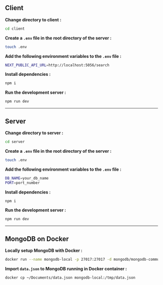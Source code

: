 ## Client

**Change directory to client :**

```bash
cd client
```

**Create a `.env` file in the root directory of the server :**

```bash
touch .env
```

**Add the following environment variables to the `.env` file :**

```bash
NEXT_PUBLIC_API_URL=http://localhost:5056/search
```

**Install dependencies :**

```bash
npm i
```

**Run the development server :**

```bash
npm run dev
```

---

## Server

**Change directory to server :**

```bash
cd server
```

**Create a `.env` file in the root directory of the server :**

```bash
touch .env
```

**Add the following environment variables to the `.env` file :**

```bash
DB_NAME=your_db_name
PORT=port_number
```

**Install dependencies :**

```bash
npm i
```

**Run the development server :**

```bash
npm run dev
```

---

## MongoDB on Docker

**Locally setup MongoDB with Docker :**

```bash
docker run --name mongodb-local -p 27017:27017 -d mongodb/mongodb-community-server:latest
```

**Import `data.json` to MongoDB running in Docker container :**

```bash
docker cp ~/Documents/data.json mongodb-local:/tmp/data.json
```
